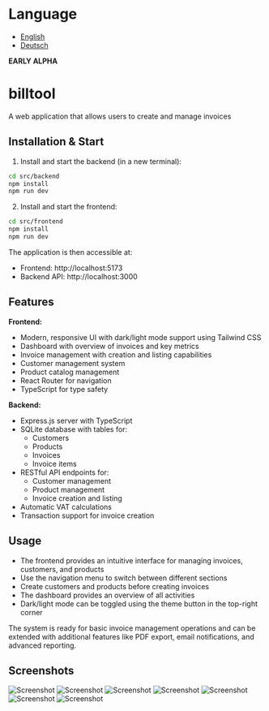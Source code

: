 # Language
- [English](README.md)
- [Deutsch](README.de.md)

**EARLY ALPHA**

# billtool  
A web application that allows users to create and manage invoices

## Installation & Start

1. Install and start the backend (in a new terminal):
```bash
cd src/backend
npm install
npm run dev
```

2. Install and start the frontend:
```bash
cd src/frontend
npm install
npm run dev
```

The application is then accessible at:
- Frontend: http://localhost:5173  
- Backend API: http://localhost:3000

## Features

**Frontend:**
- Modern, responsive UI with dark/light mode support using Tailwind CSS  
- Dashboard with overview of invoices and key metrics  
- Invoice management with creation and listing capabilities  
- Customer management system  
- Product catalog management  
- React Router for navigation  
- TypeScript for type safety

**Backend:**
- Express.js server with TypeScript  
- SQLite database with tables for:
    - Customers  
    - Products  
    - Invoices  
    - Invoice items  
- RESTful API endpoints for:
    - Customer management  
    - Product management  
    - Invoice creation and listing  
- Automatic VAT calculations  
- Transaction support for invoice creation

## Usage

- The frontend provides an intuitive interface for managing invoices, customers, and products  
- Use the navigation menu to switch between different sections  
- Create customers and products before creating invoices  
- The dashboard provides an overview of all activities  
- Dark/light mode can be toggled using the theme button in the top-right corner

The system is ready for basic invoice management operations and can be extended with additional features like PDF export, email notifications, and advanced reporting.

## Screenshots

![Screenshot](screenshots/screenshot0.jpg)
![Screenshot](screenshots/screenshot1.jpg)
![Screenshot](screenshots/screenshot2.jpg)
![Screenshot](screenshots/screenshot3.jpg)
![Screenshot](screenshots/screenshot4.jpg)
![Screenshot](screenshots/screenshot5.jpg)
![Screenshot](screenshots/screenshot6.jpg)

